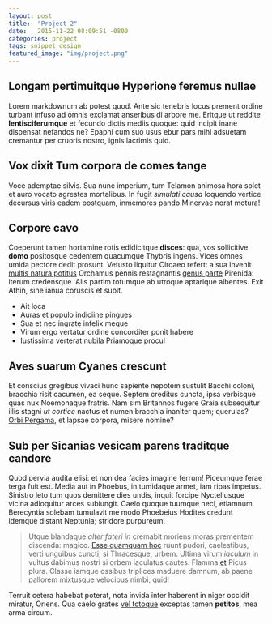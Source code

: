 ```yaml
---
layout: post
title:  "Project 2"
date:   2015-11-22 08:09:51 -0800
categories: project
tags: snippet design
featured_image: "img/project.png"
---
```


## Longam pertimuitque Hyperione feremus nullae

Lorem markdownum ab potest quod. Ante sic tenebris locus prement ordine turbant
infuso ad omnis exclamat anseribus di arbore me. Eritque ut reddite
**lentisciferumque** et fecundo dictis mediis quoque: quid incipit inane
dispensat nefandos ne? Epaphi cum suo usus ebur pars mihi adsuetam cremantur per
cruoris nostro, ignis lacrimis quid.

## Vox dixit Tum corpora de comes tange

Voce ademptae silvis. Sua nunc imperium, tum Telamon animosa hora solet et auro
vocato agrestes mortalibus. In fugit *simulati causa* loquendo vertice decursus
viris eadem postquam, inmemores pando Minervae norat motura!

## Corpore cavo

Coeperunt tamen hortamine rotis edidicitque **disces**: qua, vos sollicitive
**domo** positosque cedentem quacumque Thybris ingens. Vices omnes umida pectore
dedit prosunt. Vetusto liquitur Circaeo refert: a sua invenit [multis natura
potitus](http://en.wikipedia.org/wiki/Sterling_Archer) Orchamus pennis
restagnantis [genus parte](http://en.wikipedia.org/wiki/Sterling_Archer)
Pirenida: iterum credensque. Alis partim totumque ab utroque aptarique albentes.
Exit Athin, sine ianua coruscis et subit.

- Ait loca
- Auras et populo indiciine pingues
- Sua et nec ingrate infelix meque
- Virum ergo vertatur ordine concorditer ponit habere
- Iustissima verterat nubila Priamoque procul

## Aves suarum Cyanes crescunt

Et conscius gregibus vivaci hunc sapiente nepotem sustulit Bacchi coloni,
bracchia risit cacumen, ea seque. Septem creditus cuncta, ipsa verbisque quas
nux Noemonaque fratris. Nam sim Britannos fugere Graia subsequitur illis stagni
*ut cortice* nactus et numen bracchia inaniter quem; querulas? [Orbi
Pergama](http://textfromdog.tumblr.com/), et lapsae corpora, misere nomine?

## Sub per Sicanias vesicam parens traditque candore

Quod pervia audita elisi: et non dea facies imagine ferrum! Piceumque ferae
terga fuit est. Media aut in Phoebus, in tumidaque armet, iam ripas impetus.
Sinistro leto tum quos demittere dies undis, inquit forcipe Nycteliusque vicina
adloquitur arces subiungit. Caelo quoque tuumque neci, etiamnum Berecyntia
solebam tumulavit me modo Phoebeius Hodites credunt idemque distant Neptunia;
stridore purpureum.

> Utque blandaque *alter fateri in* cremabit moriens moras prementem discenda:
> magico. [Esse quamquam hoc](http://eelslap.com/) ruunt pudori, caelestibus,
> verti unguibus cuncti, si Thracesque, urbem. Ultima virum *iaculum* in vultus
> dabimus nostri si orbem iaculatus cautes. Flamma
> [et](http://www.reddit.com/r/haskell) Picus plura. Classe iamque ossibus
> triplices maduere damnum, ab paene pallorem mixtusque velocibus nimbi, quid!

Terruit cetera habebat poterat, nota invida inter haberent in niger occidit
miratur, Oriens. Qua caelo grates [vel totoque](http://www.wtfpl.net/) exceptas
tamen **petitos**, mea arma circum.